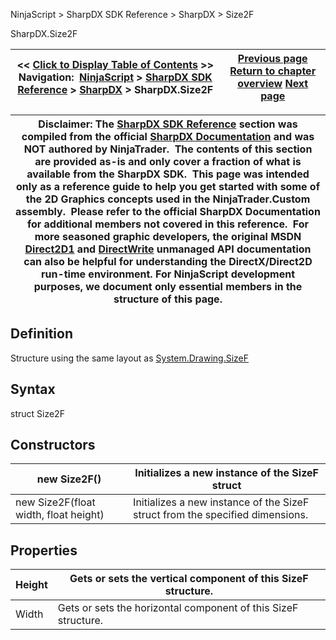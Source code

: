 ﻿
NinjaScript \> SharpDX SDK Reference \> SharpDX \> Size2F

SharpDX.Size2F

| \<\< [Click to Display Table of Contents](sharpdx_size2f.md) \>\> **Navigation:**     [NinjaScript](ninjascript-1.md) \> [SharpDX SDK Reference](sharpdx_sdk_reference-1.md) \> [SharpDX](sharpdx-1.md) \> SharpDX.Size2F | [Previous page](sharpdx_rectanglef-1.md) [Return to chapter overview](sharpdx-1.md) [Next page](sharpdx_vector2-1.md) |
| --- | --- |

| Disclaimer: The [SharpDX SDK Reference](sharpdx_sdk_reference-1.md) section was compiled from the official [SharpDX Documentation](http://sharpdx.org/) and was NOT authored by NinjaTrader.  The contents of this section are provided as\-is and only cover a fraction of what is available from the SharpDX SDK.  This page was intended only as a reference guide to help you get started with some of the 2D Graphics concepts used in the NinjaTrader.Custom assembly.  Please refer to the official SharpDX Documentation for additional members not covered in this reference.  For more seasoned graphic developers, the original MSDN [Direct2D1](https://msdn.microsoft.com/en-us/library/windows/desktop/dd370990.aspx) and [DirectWrite](https://msdn.microsoft.com/en-us/library/windows/desktop/dd368038.aspx) unmanaged API documentation can also be helpful for understanding the DirectX/Direct2D run\-time environment. For NinjaScript development purposes, we document only essential members in the structure of this page. |
| --- |

## Definition
Structure using the same layout as [System.Drawing.SizeF](https://msdn.microsoft.com/en-us/library/system.drawing.sizef(v=vs.110).aspx)
 
## Syntax
struct Size2F
## Constructors

| new Size2F() | Initializes a new instance of the SizeF struct |
| --- | --- |
| new Size2F(float width, float height) | Initializes a new instance of the SizeF struct from the specified dimensions. |
## 
## 
## Properties

| Height | Gets or sets the vertical component of this SizeF structure. |
| --- | --- |
| Width | Gets or sets the horizontal component of this SizeF structure. |
